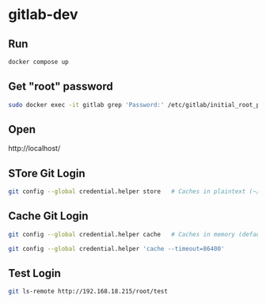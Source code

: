 # gitlab-dev

## Run
```sh
docker compose up
```

## Get "root" password
```sh
sudo docker exec -it gitlab grep 'Password:' /etc/gitlab/initial_root_password
```


## Open
http://localhost/


## STore Git Login

```sh
git config --global credential.helper store   # Caches in plaintext (~/.git-credentials)
```

## Cache Git Login

```sh
git config --global credential.helper cache   # Caches in memory (default 15 minutes)
```

```sh
git config --global credential.helper 'cache --timeout=86400'
```

## Test Login

```sh
git ls-remote http://192.168.18.215/root/test
```